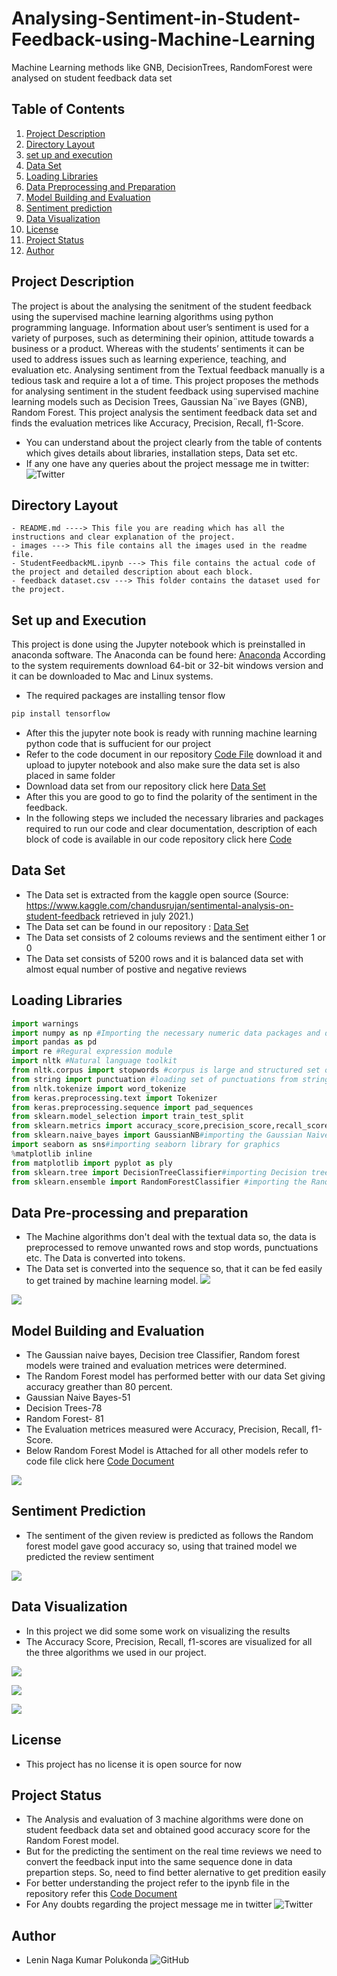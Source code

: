 # Analysing-Sentiment-in-Student-Feedback-using-Machine-Learning
Machine Learning methods like GNB, DecisionTrees, RandomForest were analysed on student feedback data set


## Table of Contents

1. [Project Description](#Project-description)
2. [Directory Layout](#directory-layout)
3. [set up and execution](#set-up-and-execution)
4. [Data Set](#data-set)
5. [Loading Libraries](#loading-libraries)
6. [Data Preprocessing and Preparation](#Data-Preprocessing-and-preprocessing)
7. [Model Building and Evaluation](#Model-Building-and-Evaluation)
8. [Sentiment prediction](#sentiment-prediction)
9. [Data Visualization](#data-visualization)
10. [License](#License)
11. [Project Status](#project-status)
12. [Author](#Author)

## Project Description

The project is about the analysing the senitment of the student feedback using the supervised machine learning algorithms using python programming language. Information about user’s sentiment is used for a variety of purposes, such as determining their opinion, attitude towards a business or a product. Whereas with the students’ sentiments it can be used to address issues such as learning experience, teaching, and evaluation etc. Analysing sentiment from the Textual feedback manually is a tedious task and require a lot a of time. This project proposes the methods for analysing sentiment in the student feedback using supervised machine learning models such as Decision Trees, Gaussian Na¨ıve Bayes (GNB), Random Forest. This project analysis the sentiment feedback data set and finds the evaluation metrices like Accuracy, Precision, Recall, f1-Score.
- You can understand about the project clearly from the table of contents which gives details about libraries, installation steps, Data set etc.
- If any one have any queries about the project message me in twitter: ![Twitter](https://img.shields.io/twitter/follow/lenin46685519?style=social)

## Directory Layout

```
- README.md ----> This file you are reading which has all the instructions and clear explanation of the project.
- images ---> This file contains all the images used in the readme file.
- StudentFeedbackML.ipynb ---> This file contains the actual code of the project and detailed description about each block.
- feedback dataset.csv ---> This folder contains the dataset used for the project.
```

## Set up and Execution

This project is done using the Jupyter notebook which is preinstalled in anaconda software. The Anaconda can be found here: [Anaconda](https://www.anaconda.com/products/individual) According to the system requirements download 64-bit or 32-bit windows version and it can be downloaded to Mac and Linux systems.
- The required packages are installing tensor flow
```py
pip install tensorflow

```
- After this the jupyter note book is ready with running machine learning python code that is suffucient for our project
- Refer to the code document in our repository [Code File](https://github.com/Raju9936/Analysing-Student-Feedback-using-Machine-Learning/blob/main/StudentFeedbackML.ipynb) download it and upload to jupyter notebook and also make sure the data set is also placed in same folder 
- Download data set from our repository click here [Data Set](https://github.com/Raju9936/Analysing-Student-Feedback-using-Machine-Learning/blob/main/feedback%20dataset.csv)
- After this you are good to go to find the polarity of the sentiment in the feedback.
- In the following steps we included the necessary libraries and packages required to run our code and clear documentation, description of each block of code is available in our code repository click here [Code](https://github.com/Raju9936/Analysing-Student-Feedback-using-Machine-Learning/blob/main/StudentFeedbackML.ipynb)

## Data Set
- The Data set is extracted from the kaggle open source 
(Source: https://www.kaggle.com/chandusrujan/sentimental-analysis-on-student-feedback retrieved in july 2021.)
- The Data set can be found in our repository : [Data Set](https://github.com/Raju9936/Analysing-Student-Feedback-using-Machine-Learning/blob/main/feedback%20dataset.csv)
- The Data set consists of 2 coloums reviews and the sentiment either 1 or 0
- The Data set consists of 5200 rows and it is balanced data set with almost equal number of postive and negative reviews

## Loading Libraries 

```py
import warnings
import numpy as np #Importing the necessary numeric data packages and data analysis packages
import pandas as pd
import re #Regural expression module
import nltk #Natural language toolkit
from nltk.corpus import stopwords #corpus is large and structured set of text
from string import punctuation #loading set of punctuations from string library
from nltk.tokenize import word_tokenize
from keras.preprocessing.text import Tokenizer
from keras.preprocessing.sequence import pad_sequences
from sklearn.model_selection import train_test_split
from sklearn.metrics import accuracy_score,precision_score,recall_score,f1_score# importing the error metrices from sklearn library
from sklearn.naive_bayes import GaussianNB#importing the Gaussian Naive bayes algorithm 
import seaborn as sns#importing seaborn library for graphics
%matplotlib inline 
from matplotlib import pyplot as ply
from sklearn.tree import DecisionTreeClassifier#importing Decision tree classifier algorithm
from sklearn.ensemble import RandomForestClassifier #importing the Random forest algorithm 
```

## Data Pre-processing and preparation
- The Machine algorithms don't deal with the textual data so, the data is preprocessed to remove unwanted rows and stop words, punctuations etc. The Data is converted into tokens.
- The Data set is converted into the sequence so, that it can be fed easily to get trained by machine learning model.
![](ImagesGit/preprocess1.jpg)



![](ImagesGit/Preparation.jpg)

## Model Building and Evaluation
- The Gaussian naive bayes, Decision tree Classifier, Random forest models were trained and evaluation metrices were determined.
- The Random Forest model has performed better with our data Set giving accuracy greather than 80 percent.
- Gaussian Naive Bayes-51
- Decision Trees-78
- Random Forest- 81
- The Evaluation metrices measured were Accuracy, Precision, Recall, f1-Score.
- Below Random Forest Model is Attached for all other models refer to code file click here [Code Document](https://github.com/Raju9936/Analysing-Student-Feedback-using-Machine-Learning/blob/main/StudentFeedbackML.ipynb)



![](ImagesGit/Random.jpg)

## Sentiment Prediction
- The sentiment of the given review is predicted as follows the Random forest model gave good accuracy so, using that trained model we predicted the review sentiment


![](ImagesGit/Pred.jpg)

## Data Visualization
- In this project we did some some work on visualizing the results 
- The Accuracy Score, Precision, Recall, f1-scores are visualized for all the three algorithms we used in our project.

![](ImagesGit/Accur.jpg)

![](ImagesGit/Prec.jpg)


![](ImagesGit/Recall.jpg)

## License 
- This project has no license it is open source for now

## Project Status
- The Analysis and evaluation of 3 machine algorithms were done on student feedback data set and obtained good accuracy score for the Random Forest model.
- But for the predicting the sentiment on the real time reviews we need to convert the feedback input into the same sequence done in data prepartion steps. So, need to find better alernative to get predition easily
- For better understanding the project refer to the ipynb file in the repository refer this [Code Document](https://github.com/Raju9936/Analysing-Student-Feedback-using-Machine-Learning/blob/main/StudentFeedbackML.ipynb)
- For Any doubts regarding the project message me in twitter ![Twitter](https://img.shields.io/twitter/follow/lenin46685519?style=social)


## Author
- Lenin Naga Kumar Polukonda  ![GitHub](https://img.shields.io/github/followers/Raju9936?style=social)

